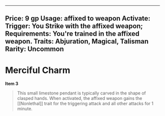 
---
Price: 9 gp
Usage: affixed to weapon
Activate: 
Trigger: You Strike with the affixed weapon;
Requirements: You're trained in the affixed weapon.
Traits: Abjuration, Magical, Talisman
Rarity: Uncommon
---

# Merciful Charm

**Item 3**

> This small limestone pendant is typically carved in the shape of clasped hands. When activated, the affixed weapon gains the [[Nonlethal]] trait for the triggering attack and all other attacks for 1 minute.
